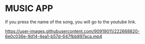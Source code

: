 # MUSIC APP
If you press the name of the song, you will go to the youtube link.

https://user-images.githubusercontent.com/90919011/222668820-6e0c036e-9d14-4ea1-b57d-647fbb897aca.mp4